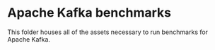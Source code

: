 # Apache Kafka benchmarks

This folder houses all of the assets necessary to run benchmarks for Apache Kafka.